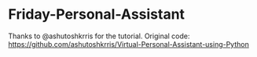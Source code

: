 # Friday-Personal-Assistant

Thanks to @ashutoshkrris for the tutorial.
Original code: https://github.com/ashutoshkrris/Virtual-Personal-Assistant-using-Python
